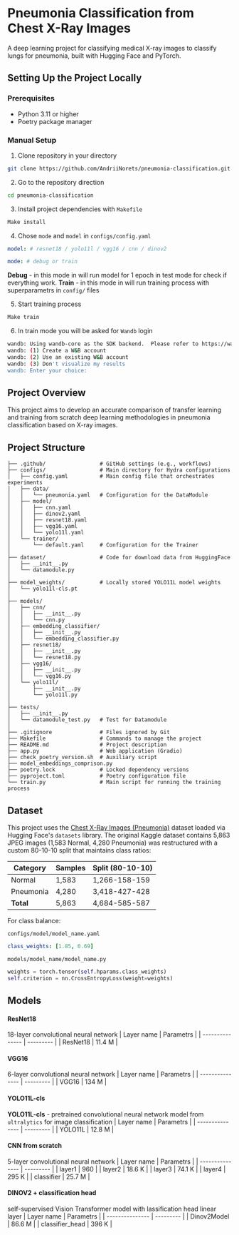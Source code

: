 # Pneumonia Classification from Chest X-Ray Images

A deep learning project for classifying medical X-ray images to classify lungs for pneumonia, built with Hugging Face and PyTorch.

## Setting Up the Project Locally

### Prerequisites

- Python 3.11 or higher
- Poetry package manager

### Manual Setup

1. Clone repository in your directory
```bash
git clone https://github.com/AndriiNorets/pneumonia-classification.git
```
2. Go to the repository direction
```bash
cd pneumonia-classification
```
3. Install project dependencies with `Makefile`
```bash
Make install
```

4. Chose `mode` and `model` in `configs/config.yaml`

```yaml
model: # resnet18 / yolo11l / vgg16 / cnn / dinov2
```

```yaml
mode: # debug or train
```

<strong>Debug</strong> - in this mode in will run model for 1 epoch in test mode for check if everything work.
<strong>Train</strong> - in this mode in will run training process with superparametrs in `config/` files

5. Start training process 
```bash
Make train
```

6. In train mode you will be asked for `Wandb` login

```bash
wandb: Using wandb-core as the SDK backend.  Please refer to https://wandb.me/wandb-core for more information.
wandb: (1) Create a W&B account
wandb: (2) Use an existing W&B account
wandb: (3) Don't visualize my results
wandb: Enter your choice: 
```



## Project Overview

This project aims to develop an accurate comparison of transfer learning and training from scratch deep learning methodologies in pneumonia classification based on X-ray images. 

## Project Structure

```
├── .github/                 # GitHub settings (e.g., workflows)
├── configs/                 # Main directory for Hydra configurations
│   ├── config.yaml          # Main config file that orchestrates experiments
│   ├── data/
│   │   └── pneumonia.yaml   # Configuration for the DataModule
│   ├── model/
│   │   ├── cnn.yaml
│   │   ├── dinov2.yaml
│   │   ├── resnet18.yaml
│   │   ├── vgg16.yaml
│   │   └── yolo11l.yaml
│   └── trainer/
│       └── default.yaml     # Configuration for the Trainer
│
├── dataset/                 # Code for download data from HuggingFace
│   ├── __init__.py
│   └── datamodule.py
│
├── model_weights/           # Locally stored YOLO11L model weights
│   └── yolo11l-cls.pt
│
├── models/                  
│   ├── cnn/
│   │   ├── __init__.py
│   │   └── cnn.py
│   ├── embedding_classifier/
│   │   ├── __init__.py
│   │   └── embedding_classifier.py
│   ├── resnet18/
│   │   ├── __init__.py
│   │   └── resnet18.py
│   ├── vgg16/
│   │   ├── __init__.py
│   │   └── vgg16.py
│   └── yolo11l/
│       ├── __init__.py
│       └── yolo11l.py
│
├── tests/                  
│   ├── __init__.py
│   └── datamodule_test.py   # Test for Datamodule  
│
├── .gitignore               # Files ignored by Git
├── Makefile                 # Commands to manage the project
├── README.md                # Project description
├── app.py                   # Web application (Gradio)
├── check_poetry_version.sh  # Auxiliary script
├── model_embeddings_comprison.py 
├── poetry.lock              # Locked dependency versions
├── pyproject.toml           # Poetry configuration file
└── train.py                 # Main script for running the training process
```

## Dataset

This project uses the [Chest X-Ray Images (Pneumonia)](https://www.kaggle.com/datasets/paultimothymooney/chest-xray-pneumonia) dataset loaded via Hugging Face's `datasets` library. The original Kaggle dataset contains 5,863 JPEG images (1,583 Normal, 4,280 Pneumonia) was restructured with a custom 80-10-10 split that maintains class ratios:

| Category  | Samples | Split (80-10-10) |
| --------- | ------- | ---------------- |
| Normal    | 1,583   | 1,266-158-159    |
| Pneumonia | 4,280   | 3,418-427-428    |
| **Total** | 5,863   | 4,684-585-587    |

For class balance:

`configs/model/model_name.yaml`

```yaml
class_weights: [1.85, 0.69]
```

`models/model_name/model_name.py`

```python
weights = torch.tensor(self.hparams.class_weights)
self.criterion = nn.CrossEntropyLoss(weight=weights)
```


## Models

#### ResNet18
18-layer convolutional neural network 
| Layer name      | Parametrs |
| --------------- | --------- |
| ResNet18        | 11.4 M    |


#### VGG16
6-layer convolutional neural network 
| Layer name      | Parametrs |
| --------------- | --------- |
| VGG16           | 134 M     |

#### YOLO11L-cls
<strong>YOLO11L-cls</strong> - pretrained convolutional neural network model from `ultralytics` for image classification
| Layer name      | Parametrs |
| --------------- | --------- |
| YOLO11L         | 12.8 M    |

#### CNN from scratch
5-layer convolutional neural network 
| Layer name      | Parametrs |
| --------------- | --------- |
| layer1          | 960       |
| layer2          | 18.6 K    |
| layer3          | 74.1 K    |
| layer4          | 295 K     |
| classifier      | 25.7 M    |

#### DINOV2 + classification head
self-supervised Vision Transformer model with lassification head linear layer
| Layer name      | Parametrs |
| --------------- | --------- |
| Dinov2Model     | 86.6 M    |
| classifier_head | 396 K     | 

  

